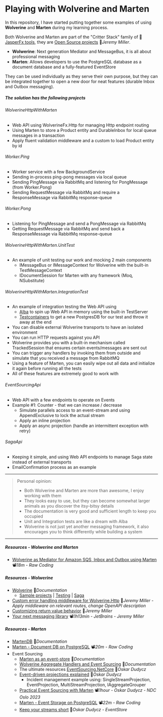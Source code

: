 # Playing with Wolverine and Marten

In this repository, I have started putting together some examples of using **Wolverine** and **Marten** during my learning process.

Both Wolverine and Marten are part of the "Critter Stack" family of 👤[JasperFx tools](https://github.com/JasperFx), they are [Open Source projects](https://jeremydmiller.com/open-source-projects) 📓*Jeremy Miller*.

- **Wolwerine**: Next generation Mediator and MessageBus, it is all about professional messaging
- **Marten**: Allows developers to use the PostgreSQL database as a document database and a fully-featured EventStore

They can be used individually as they serve their own purpose, but they can be integrated together to open a new door for neat features (durable Inbox and Outbox messaging).

##### The solution has the following projects

###### WolverineHttpWithMarten

- Web API using WolverineFx.Http for managing Http endpoint routing
- Using Marten to store a Product entity and DurableInbox for local queue messages in a transaction
- Apply fluent validation middleware and a custom to load Product entity by id

###### Worker.Ping

- Worker service with a few BackgroundService
- Sending in-process ping-pong messages via local queue
- Sending PingMessage via RabbitMq and listening for PongMessage (from Worker.Pong)
- Sending RequestMessage via RabbitMq and require a ResponseMessage via RabbitMq response-queue

###### Worker.Pong

- Listening for PingMessage and send a PongMessage via RabbitMq
- Getting RequestMessage via RabbitMq and send back a ResponseMessage via RabbitMq response-queue

###### WolverineHttpWithMarten.UnitTest

- An example of unit testing our work and mocking 2 main components
  - IMessageBus or IMessageContext for Wolverine with the built-in TestMessageContext
  - IDocumentSession for Marten with any framework (Moq, NSubstitute)

###### WolverineHttpWithMarten.IntegrationTest

- An example of integration testing the Web API using
  - [Alba](https://jasperfx.github.io/alba) to spin up Web API in memory using the built-in TestServer
  - [Testcontainers](https://github.com/19balazs86/PlayingWithTestContainers) to get a new PostgresDB for our test and throw it away at the end
- You can disable external Wolverine transports to have an isolated environment
- You can run HTTP requests against you API
- Wolverine provides you with a built-in mechanism called TrackedSession that ensures certain events/messages are sent out
- You can trigger any handlers by invoking them from outside and simulate that you received a message from RabbitMQ
- Using a feature of Marten, you can easily wipe out all data and initialize it again before running all the tests
- All of these features are extremely good to work with

###### EventSourcingApi

- Web API with a few endpoints to operate on Events
- Example #1: Counter - that we can increase / decrease
  - Simulate parallels access to an event-stream and using AppendExclusive to lock the actual stream
  - Apply an inline projection
  - Apply an async projection (handle an intermittent exception with retry)

###### SagaApi

- Keeping it simple, and using Web API endpoints to manage Saga state instead of external transports
- EmailConfirmation process as an example


---

> Personal opinion:
>
> - Both Wolverine and Marten are more than awesome, I enjoy working with them
> - They looks easy to use, but they can become somewhat larger animals as you discover the itsy-bitsy details
> - The documentation is very good and sufficient length to keep you occupied
> - Unit and Integration tests are like a dream with Alba
> - Wolverine is not just yet another messaging framework, it also encourages you to think differently while building a system

---

##### Resources - Wolwerine and Marten

- [Wolverine as Mediator for Amazon SQS, Inbox and Outbox using Marten](https://youtu.be/YlG3bnJ7yCc) 📽*18m -* *Raw Coding* 

##### Resources - Wolwerine

- [Wolverine](https://wolverine.netlify.app) 📓*Documentation*
  - [Sample projects](https://wolverine.netlify.app/guide/samples.html) | [Testing](https://wolverine.netlify.app/guide/testing.html) | [Saga](https://wolverine.netlify.app/guide/durability/sagas.html)
- [Custom error handling middleware for Wolverine.Http](https://jeremydmiller.com/2023/06/28/custom-error-handling-middleware-for-wolverine-http) 📓*Jeremy Miller - Apply middleware on relevant routes, change OpenAPI description*
- [Customizing return value behavior](https://jeremydmiller.com/2023/07/05/customizing-return-value-behavior-in-wolverine-for-profit-and-fun) 📓*Jeremy Miller*
- [Your next messaging library](https://youtu.be/EGwepoGG0CM) 📽️*1h13min - JetBrains - Jeremy Miller*

##### Resources - Marten

- [MartenDB](https://martendb.io) 📓*Documentation*
- [Marten - Document DB on PostgreSQL](https://youtu.be/lgd_HxGBa-U) 📽️*20m - Raw Coding*
- Event Sourcing
  - [Marten as an event-store](https://martendb.io/events) 📓*Documentation*
  - [Wolverine Aggregate Handlers and Event Sourcing](https://wolverine.netlify.app/guide/durability/marten/event-sourcing.html) 📓*Documentation*
  - The ultimate resources [EventSourcing.NetCore](https://github.com/oskardudycz/EventSourcing.NetCore) 👤*Oskar Dudycz*
  - [Event-driven projections explained](https://event-driven.io/en/projections_in_marten_explained) 📓*Oskar Dudycz*
    - Incident management example using: SingleStreamProjection, EventProjection, MultiStreamProjection, IAggregateGrouper
  - [Practical Event Sourcing with Marten](https://youtu.be/jnDchr5eabI) 📽️*1hour - Oskar Dudycz - NDC Oslo 2023*
  - [Marten - Event Storage on PostgreSQL](https://youtu.be/z0DLQ6MDH5A) 📽️*22m - Raw Coding*
  - [Keep your streams short](https://www.eventstore.com/blog/keep-your-streams-short-temporal-modelling-for-fast-reads-and-optimal-data-retention) 📓*Oskar Dudycz - EventStore*